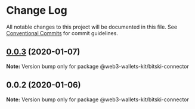 # Change Log

All notable changes to this project will be documented in this file.
See [Conventional Commits](https://conventionalcommits.org) for commit guidelines.

## [0.0.3](https://github.com/akropolisio/web3-wallets-kit/compare/@web3-wallets-kit/bitski-connector@0.0.2...@web3-wallets-kit/bitski-connector@0.0.3) (2020-01-07)

**Note:** Version bump only for package @web3-wallets-kit/bitski-connector





## 0.0.2 (2020-01-06)

**Note:** Version bump only for package @web3-wallets-kit/bitski-connector
